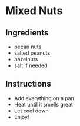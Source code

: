 # Mixed Nuts

## Ingredients

- pecan nuts
- salted peanuts
- hazelnuts
- salt if needed


## Instructions

- Add everything on a pan
- Heat until it smells great
- Let cool down
- Enjoy!
